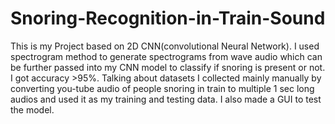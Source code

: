 # Snoring-Recognition-in-Train-Sound
This is my Project based on 2D CNN(convolutional Neural Network).
I used spectrogram method to generate spectrograms from wave audio which can be further passed into my CNN model to classify if snoring is present or not.
I got accuracy >95%. Talking about datasets I collected mainly manually by converting you-tube audio of people snoring in train to multiple 1 sec long audios and used it as my training and testing data.
I also made a GUI to test the model.
